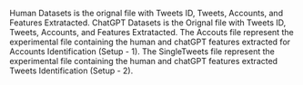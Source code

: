 Human Datasets is the orignal file with Tweets ID, Tweets, Accounts, and Features Extratacted. 
ChatGPT Datasets is the Orignal file with Tweets ID, Tweets, Accounts, and Features Extratacted.
The Accouts file represent the experimental file containing the human and chatGPT features extracted for Accounts Identification (Setup - 1).
The SingleTweets file represent the experimental file containing the human and chatGPT features extracted Tweets Identification  (Setup - 2).




